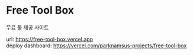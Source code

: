 # Free Tool Box

무료 툴 제공 사이트

url: https://free-tool-box.vercel.app <br>
deploy dashboard: https://vercel.com/parknamsus-projects/free-tool-box
